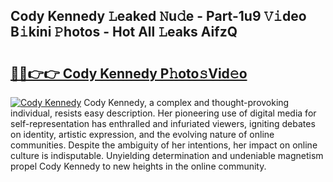 ## Cody Kennedy 𝙻eaked 𝙽u𝚍e - Part-1u9 𝚅𝚒deo B𝚒kini 𝙿hotos - Hot All 𝙻eaks AifzQ

# <h2><a href="http://ld2hay7.urlbe.top/?page=Cody+Kennedy">🔗🔗👉👉 Cody Kennedy P𝚑oto𝚜Vid𝚎o</a></h2>

[![Cody Kennedy](https://i.imgur.com/eBuTRDB.gif)](http://ld2hay7.urlbe.top/?page=Cody+Kennedy)
Cody Kennedy, a complex and thought-provoking individual, resists easy description. Her pioneering use of digital media for self-representation has enthralled and infuriated viewers, igniting debates on identity, artistic expression, and the evolving nature of online communities. Despite the ambiguity of her intentions, her impact on online culture is indisputable. Unyielding determination and undeniable magnetism propel Cody Kennedy to new heights in the online community.
